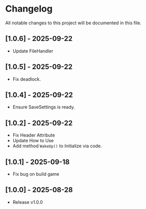 # Changelog
All notable changes to this project will be documented in this file.

## [1.0.6] - 2025-09-22
- Update FileHandler

## [1.0.5] - 2025-09-22
- Fix deadlock.

## [1.0.4] - 2025-09-22
- Ensure SaveSettings is ready.

## [1.0.2] - 2025-09-22
- Fix Header Attribute
- Update How to Use
- Add method `WakeUp()` to Initialize via code.

## [1.0.1] - 2025-09-18
- Fix bug on build game

## [1.0.0] - 2025-08-28
- Release v1.0.0
